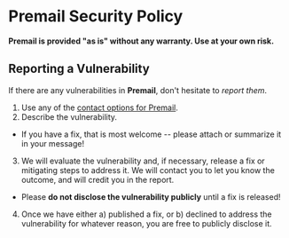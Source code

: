 # Premail Security Policy

<!-- This document gets mirrored to the Premail repo, so be sure all links are
     absolute, not relative! -->

**Premail is provided "as is" without any warranty. Use at your own risk.**

## Reporting a Vulnerability

If there are any vulnerabilities in **Premail**, don't hesitate to _report
them_.

1. Use any of the [contact options for Premail](https://github.com/premail).
2. Describe the vulnerability.

- If you have a fix, that is most welcome -- please attach or summarize it in
  your message!

3. We will evaluate the vulnerability and, if necessary, release a fix or
   mitigating steps to address it. We will contact you to let you know the
   outcome, and will credit you in the report.

- Please **do not disclose the vulnerability publicly** until a fix is released!

4. Once we have either a) published a fix, or b) declined to address the
   vulnerability for whatever reason, you are free to publicly disclose it.
